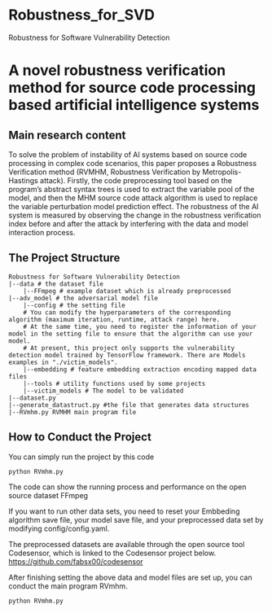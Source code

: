 # Robustness_for_SVD
Robustness for Software Vulnerability Detection
# A novel robustness verification method for source code processing based artificial intelligence systems

## Main research content

To solve the problem of instability of AI systems based on source code processing in complex code scenarios, this paper proposes a Robustness Verification method (RVMHM, Robustness Verification by Metropolis-Hastings attack).  Firstly, the code preprocessing tool based on the program’s abstract syntax trees is used to extract the variable pool of the model, and then the MHM source code attack algorithm is used to replace the variable perturbation model prediction effect.  The robustness of the AI system is measured by observing the change in the robustness verification index before and after the attack by interfering with the data and model interaction process.

## The Project Structure
```
Robustness for Software Vulnerability Detection
|--data # the dataset file
    |--FFmpeg # example dataset which is already preprocessed
|--adv_model # the adversarial model file
    |--config # the setting file
    # You can modify the hyperparameters of the corresponding algorithm (maximum iteration, runtime, attack range) here.
    # At the same time, you need to register the information of your model in the setting file to ensure that the algorithm can use your model. 
    # At present, this project only supports the vulnerability detection model trained by TensorFlow framework. There are Models examples in "./victim_models".
    |--embedding # feature embedding extraction encoding mapped data files
    |--tools # utility functions used by some projects
    |--victim_models # The model to be validated
|--dataset.py
|--generate_datastruct.py #the file that generates data structures
|--RVmhm.py RVMHM main program file
```

## How to Conduct the Project

You can simply run the project by this code

```python
python RVmhm.py
```
The code can show the running process and performance on the open source dataset FFmpeg

If you want to run other data sets, you need to reset your Embbeding algorithm save file, your model save file, and your preprocessed data set by modifying config/config.yaml.

The preprocessed datasets are available through the open source tool Codesensor, which is linked to the Codesensor project below.
https://github.com/fabsx00/codesensor

After finishing setting the above data  and model files are set up, you can conduct the main program RVmhm.

```python
python RVmhm.py
```
